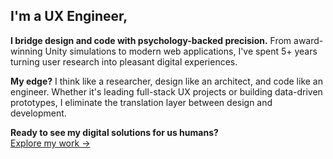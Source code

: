 ## I'm a UX Engineer,

**I bridge design and code with psychology-backed precision.** From award-winning Unity simulations to modern web applications, I've spent 5+ years turning user research into pleasant digital experiences.

**My edge?** I think like a researcher, design like an architect, and code like an engineer. Whether it's leading full-stack UX projects or building data-driven prototypes, I eliminate the translation layer between design and development.

**Ready to see my digital solutions for us humans?**  
[Explore my work →](/projects)